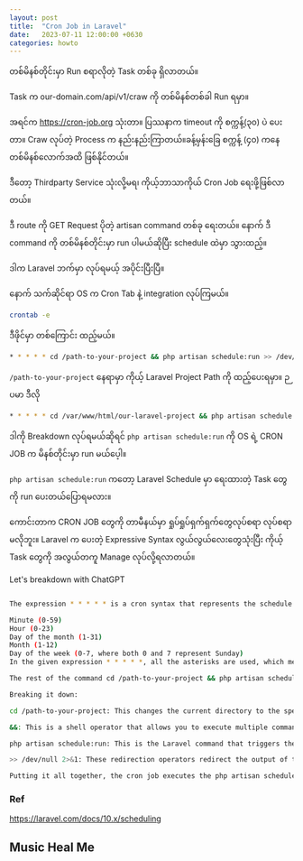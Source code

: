 ```yaml
---
layout: post
title:  "Cron Job in Laravel"
date:   2023-07-11 12:00:00 +0630
categories: howto
---
```

တစ်မိနစ်တိုင်းမှာ Run စရာလိုတဲ့ Task တစ်ခု ရှိလာတယ်။

Task က our-domain.com/api/v1/craw ကို တစ်မိနစ်တစ်ခါ Run ရမှာ။

အရင်က https://cron-job.org သုံးတာ။ ပြဿနာက  timeout ကို စက္ကန့်(၃၀)​ ပဲ​ ပေးတာ။ Craw လုပ်တဲ့ Process က နည်းနည်းကြာတယ်။​ ခန့်မှန်းခြေ စက္ကန့် (၄၀)​ ကနေ တစ်မိနစ်လောက်အထိ ဖြစ်နိုင်တယ်။

ဒီတော့ Thirdparty Service သုံးလို့မရ၊​ ကိုယ့်ဘာသာကိုယ် Cron Job ရေးဖို့ဖြစ်လာတယ်။

ဒီ route ကို GET Request ပိုတဲ့ artisan command တစ်ခု ရေးတယ်။
နောက် ဒီ command ကို တစ်မိနစ်တိုင်းမှာ run ပါမယ်ဆိုပြီး schedule ထဲမှာ သွားထည့်။

ဒါက Laravel ဘက်မှာ လုပ်ရမယ့် အပိုင်းပြီးပြီ။

နောက် သက်ဆိုင်ရာ OS က Cron Tab နဲ့  integration လုပ်ကြမယ်။

```bash
crontab -e
```

ဒီဖိုင်မှာ တစ်ကြောင်း ထည့်မယ်။
```bash
* * * * * cd /path-to-your-project && php artisan schedule:run >> /dev/null 2>&1
```

```/path-to-your-project``` နေရာမှာ ကိုယ့် Laravel Project Path ကို ထည့်ပေးရမှာ။
ဉပမာ ဒီလို
```bash
* * * * * cd /var/www/html/our-laravel-project && php artisan schedule:run >> /dev/null 2>&1
```

ဒါကို Breakdown လုပ်ရမယ်ဆိုရင် ```php artisan schedule:run``` ကို OS ရဲ့ CRON JOB က မိနစ်တိုင်းမှာ run မယ်ပေ့ါ။

```php artisan schedule:run``` ကတော့ Laravel Schedule မှာ ရေးထားတဲ့ Task တွေကို run ပေးတယ်ပြောရမလား။

ကောင်းတာက CRON JOB တွေကို တာမီနယ်မှာ ရှုပ်ရှုပ်ရှက်ရှက်တွေလုပ်စရာ လုပ်စရာမလိုဘူး။ Laravel က ပေးတဲ့ Expressive Syntax လွယ်လွယ်လေးတွေသုံးပြီး ကိုယ့် Task တွေကို အလွယ်တကူ Manage လုပ်လို့ရလာတယ်။



Let's breakdown with ChatGPT

```bash

The expression * * * * * is a cron syntax that represents the schedule for executing a command. Each asterisk represents a specific time unit, as follows:

Minute (0-59)
Hour (0-23)
Day of the month (1-31)
Month (1-12)
Day of the week (0-7, where both 0 and 7 represent Sunday)
In the given expression * * * * *, all the asterisks are used, which means the command will run every minute.

The rest of the command cd /path-to-your-project && php artisan schedule:run >> /dev/null 2>&1 is the actual command being executed by the cron job.

Breaking it down:

cd /path-to-your-project: This changes the current directory to the specified path where your Laravel project resides. You should replace /path-to-your-project with the actual path to your project directory.

&&: This is a shell operator that allows you to execute multiple commands sequentially. In this case, it ensures that the following command is executed only if the directory change (cd) is successful.

php artisan schedule:run: This is the Laravel command that triggers the Laravel task scheduler. It checks if any scheduled tasks are due to be executed and runs them if necessary.

>> /dev/null 2>&1: These redirection operators redirect the output of the command. In this case, >> /dev/null redirects the standard output to the null device, discarding it. 2>&1 redirects the standard error output to the same place as the standard output (null device). Essentially, this part of the command suppresses any output or error messages generated by the scheduled tasks.

Putting it all together, the cron job executes the php artisan schedule:run command every minute, within the context of your Laravel project, discarding any output or error messages. This ensures that the Laravel task scheduler runs your scheduled tasks without generating unnecessary output.
```
### Ref
https://laravel.com/docs/10.x/scheduling

## Music Heal Me
